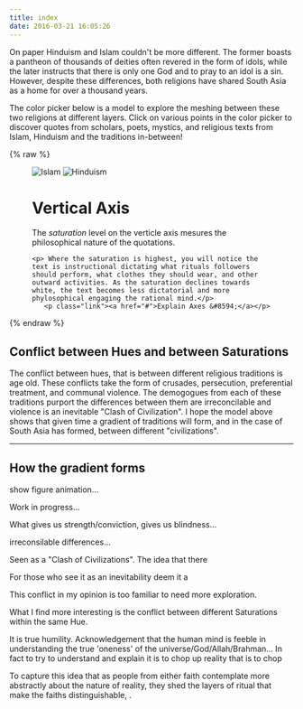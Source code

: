 ```yaml
---
title: index
date: 2016-03-21 16:05:26
---
```


On paper Hinduism and Islam couldn't be more different. The former boasts a pantheon of thousands of deities often revered in the form of idols, while the later instructs that there is only one God and to pray to an idol is a sin. However, despite these differences, both religions have shared South Asia as a home for over a thousand years. 

The color picker below is a model to explore the meshing between these two religions at different layers. Click on various points in the color picker to discover quotes from scholars, poets, mystics, and religious texts from Islam, Hinduism and the traditions in-between!

{% raw %}
<figure class="color-picker-container">
  <div class="color-picker-canvas-container">
    <div class="hue-grad">
      <div class="sat-grad">
      </div>
      <div class="x-axis-labels">
        <span class="x-min"><img class="emoji" src="images/crescent_star.svg" alt="Islam"/></span>
        <span class="x-max"><img class="emoji" src="images/om.svg" alt="Hinduism"/></span>
      </div>
    </div>
  </div>
  <div class="color-picker-info-container">
  	<h1>Vertical Axis</h1>
  	<p>The <em>saturation</em> level on the verticle axis mesures the philosophical nature of the quotations.</p>

  	<p> Where the saturation is highest, you will notice the text is instructional dictating what rituals followers should perform, what clothes they should wear, and other outward activities. As the saturation declines towards white, the text becomes less dictatorial and more phylosophical engaging the rational mind.</p>
	   <p class="link"><a href="#">Explain Axes &#8594;</a></p>
  </div>
</figure> 
{% endraw %}

## Conflict between Hues and between Saturations

The conflict between hues, that is between different religious traditions is age old. These conflicts take the form of crusades, persecution, preferential treatment, and communal violence. The demogogues from each of these traditions purport the differences between them are irreconcilable and violence is an inevitable "Clash of Civilization". I hope the model above shows that given time a gradient of traditions will form, and in the case of South Asia has formed, between different "civilizations".  


---

## How the gradient forms

show figure animation...

 Work in progress...

What gives us strength/conviction, gives us blindness...

irreconsilable differences...

Seen as a "Clash of Civilizations". The idea that there

For those who see it as an inevitability deem it a

 This conflict in my opinion is too familiar to need more exploration.

What I find more interesting is the conflict between different Saturations within the same Hue. 



It is true humility. Acknowledgement that the human mind is feeble in understanding the true 'oneness' of the universe/God/Allah/Brahman... In fact to try to understand and explain it is to chop up reality that is to chop


To capture this idea that as people from either faith contemplate more abstractly about the nature of reality, they shed the layers of ritual that make the faiths distinguishable, .
